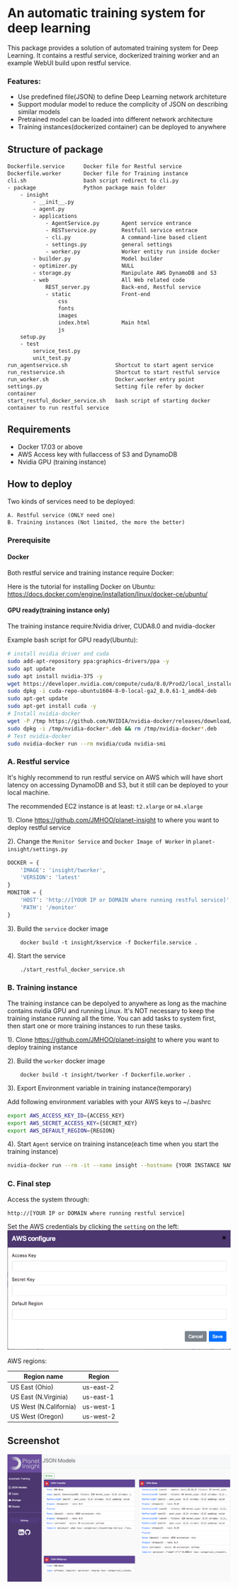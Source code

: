 # An automatic training system for deep learning

This package provides a solution of automated training system for Deep Learning. It contains a restful service, dockerized training worker and an example WebUI build upon restful service.

### Features:

  * Use predefined file(JSON) to define Deep Learning network architeture
  * Support modular model to reduce the complicity of JSON on describing similar models
  * Pretrained model can be loaded into different network architecture
  * Training instances(dockerized container) can be deployed to anywhere

## Structure of package

    Dockerfile.service      Docker file for Restful service
    Dockerfile.worker       Docker file for Training instance
    cli.sh                  bash script redirect to cli.py
    - package               Python package main folder
        - insight
            - __init__.py
            - agent.py
            - applications
                - AgentService.py       Agent service entrance
                - RESTservice.py        Restfull service entrace
                - cli.py                A command-line based client
                - settings.py           general settings
                - worker.py             Worker entity run inside docker
            - builder.py                Model builder
            - optimizer.py              NULL
            - storage.py                Manipulate AWS DynamoDB and S3
            - web                       All Web related code
                REST_server.py          Back-end, Restful service
                - static                Front-end
                    css
                    fonts
                    images
                    index.html          Main html
                    js
        setup.py
        - test
            service_test.py
            unit_test.py
    run_agentservice.sh               Shortcut to start agent service
    run_restservice.sh                Shortcut to start restful service
    run_worker.sh                     Docker.worker entry point
    settings.py                       Setting file refer by docker container
    start_restful_docker_service.sh   bash script of starting docker container to run restful service

## Requirements  

- Docker 17.03 or above
- AWS Access key with fullaccess of S3 and DynamoDB
- Nvidia GPU (training instance)


## How to deploy
Two kinds of services need to be deployed:

    A. Restful service (ONLY need one)
    B. Training instances (Not limited, the more the better)

### Prerequisite

#### Docker
Both restful service and training instance require Docker:

Here is the tutorial for installing Docker on Ubuntu: https://docs.docker.com/engine/installation/linux/docker-ce/ubuntu/

#### GPU ready(training instance only)
The training instance require:Nvidia driver, CUDA8.0 and nvidia-docker

Example bash script for GPU ready(Ubuntu):
``` bash
# install nvidia driver and cuda
sudo add-apt-repository ppa:graphics-drivers/ppa -y
sudo apt update
sudo apt install nvidia-375 -y
wget https://developer.nvidia.com/compute/cuda/8.0/Prod2/local_installers/cuda-repo-ubuntu1604-8-0-local-ga2_8.0.61-1_amd64-deb
sudo dpkg -i cuda-repo-ubuntu1604-8-0-local-ga2_8.0.61-1_amd64-deb
sudo apt-get update
sudo apt-get install cuda -y
# Install nvidia-docker
wget -P /tmp https://github.com/NVIDIA/nvidia-docker/releases/download/v1.0.1/nvidia-docker_1.0.1-1_amd64.deb
sudo dpkg -i /tmp/nvidia-docker*.deb && rm /tmp/nvidia-docker*.deb
# Test nvidia-docker
sudo nvidia-docker run --rm nvidia/cuda nvidia-smi
```

### A. Restful service
It's highly recommend to run restful service on AWS which will have short latency on accessing DynamoDB and S3, but it still can be deployed to your local machine.

The recommended EC2 instance is at least: `t2.xlarge` or `m4.xlarge`

1). Clone https://github.com/JMHOO/planet-insight to where you want to deploy restful service

2). Change the `Monitor Service` and `Docker Image of Worker` in `planet-insight/settings.py`
```Python
DOCKER = {
    'IMAGE': 'insight/tworker',
    'VERSION': 'latest'
}
MONITOR = {
    'HOST': 'http://[YOUR IP or DOMAIN where running restful service]',
    'PATH': '/monitor'
}
```

3). Build the `service` docker image
``` docker
    docker build -t insight/kservice -f Dockerfile.service .
``` 

4). Start the service
```bash
    ./start_restful_docker_service.sh
```

### B. Training instance
The training instance can be depolyed to anywhere as long as the machine contains nvidia GPU and running Linux. It's NOT necessary to keep the training instance running all the time. You can add tasks to system first, then start one or more training instances to run these tasks.

1). Clone https://github.com/JMHOO/planet-insight to where you want to deploy training instance

2). Build the `worker` docker image
``` docker
    docker build -t insight/tworker -f Dockerfile.worker .
```

3). Export Environment variable in training instance(temporary)

Add following environment variables with your AWS keys to ~/.bashrc
``` bash
export AWS_ACCESS_KEY_ID={ACCESS_KEY}
export AWS_SECRET_ACCESS_KEY={SECRET_KEY}
export AWS_DEFAULT_REGION={REGION}
```

4). Start `Agent` service on training instance(each time when you start the training instance)
``` bash
nvidia-docker run --rm -it --name insight --hostname {YOUR INSTANCE NAME} -v /var/run/docker.sock:/var/run/docker.sock -e AWS_ACCESS_KEY_ID=${AWS_ACCESS_KEY_ID} -e AWS_SECRET_ACCESS_KEY=${AWS_SECRET_ACCESS_KEY} -e AWS_DEFAULT_REGION=${AWS_DEFAULT_REGION} insight/tworker
```

### C. Final step
Access the system through:

    http://[YOUR IP or DOMAIN where running restful service]

Set the AWS credentials by clicking the `setting` on the left:
![aws](media/aws_setting.png)

AWS regions:

| Region name  | Region |
| ------------- | ------------- |
| US East (Ohio)  | us-east-2  |
| US East (N.Virginia)  | us-east-1  |
| US West (N.California) |	us-west-1 |
| US West (Oregon) | us-west-2 |


## Screenshot
![screen](media/main_screenshot.png)